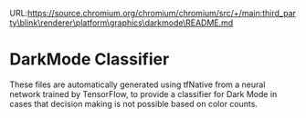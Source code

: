 URL:https://source.chromium.org/chromium/chromium/src/+/main:third_party\blink\renderer\platform\graphics\darkmode\README.md
# DarkMode Classifier

These files are automatically generated using tfNative from a neural network
trained by TensorFlow, to provide a classifier for Dark Mode in cases that
decision making is not possible based on color counts.
